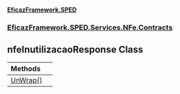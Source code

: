 #### [EficazFramework.SPED](EficazFrameworkSPED.md 'EficazFramework SPED')
### [EficazFramework.SPED.Services.NFe.Contracts](EficazFramework.SPED.Services.NFe.Contracts.md 'EficazFramework.SPED.Services.NFe.Contracts')

## nfeInutilizacaoResponse Class

| Methods | |
| :--- | :--- |
| [UnWrap()](EficazFramework.SPED.Services.NFe.Contracts/nfeInutilizacaoResponse/UnWrap().md 'EficazFramework.SPED.Services.NFe.Contracts.nfeInutilizacaoResponse.UnWrap()') | |
